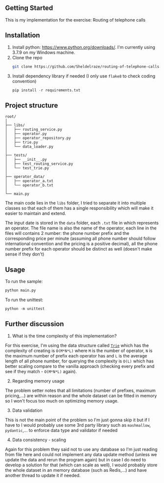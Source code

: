 ## Getting Started

This is my implementation for the exercise: Routing of telephone calls

## Installation

1. Install python: https://www.python.org/downloads/. I'm currently using 3.7.9 on my Windows machine.
2. Clone the repo
   ```sh
   git clone https://github.com/Sheldelraze/routing-of-telephone-calls
   ```
3. Install dependency library if needed (I only use `flake8` to check coding convention)
   ```python
   pip install -r requirements.txt
   ```

## Project structure
```
root/
│
├── libs/
│   ├── routing_service.py
│   ├── operator.py
│   ├── operator_repository.py
│   ├── trie.py
│   └── data_loader.py
│
├── tests/
│   ├── __init__.py
│   ├── test_routing_service.py
│   └── test_trie.py
│
├── operator_data/
│   ├── operator_a.txt
│   └── operator_b.txt
│
└── main.py
```

The main code lies in the `libs` folder, I tried to separate it into multiple classes so that each of them has a single responsibility which will make it easier to maintain and extend.

The input date is stored in the `data` folder, each `.txt` file in which represents an operator. The file name is also the name of the operator, each line in the files will contains 2 number: the phone number prefix and the corresponding price per minute (assuming all phone number should follow international convention and the pricing is a positive decimal), all the phone number prefix for each operator should be distinct as well (doesn't make sense if they don't)

## Usage

To run the sample:

```python
python main.py
```


To run the unittest:

```python
python -m unittest
```

## Further discussion

1. What is the time complexity of this implementation?

For this exercise, I'm using the data structure called [`Trie`](https://en.wikipedia.org/wiki/Trie) which has the complexity of creating is `O(M*N*L)` where `M` is the number of operator, `N` is the maximum number of prefix each operator has and `L` is the average length of all phone number, for querying the complexity is `O(L)` which has better scaling compare to the vanilla approach (checking every prefix and see if they match - `O(M*N*L)` again).


2. Regarding memory usage

The problem setter notes that all limitations (number of prefixes, maximum pricing,...) are within reason and the whole dataset can be fitted in memory so I won't focus too much on optimizing memory usage.

3. Data validation

This is not the main point of the problem so I'm just gonna skip it but if I have to I would probably use some 3rd party library such as `mashmallow`, `pydantic`,... to enforce data type and validator if needed

4. Data consistency - scaling

Again for this problem they said not to use any database so I'm just reading from file here and could not implement any data update method (unless we update the data and rerun the program again) but in case I do need to develop a solution for that (which can scale as well), I would probably store the whole dataset in an memory database (such as Redis,...) and have another thread to update it if needed.